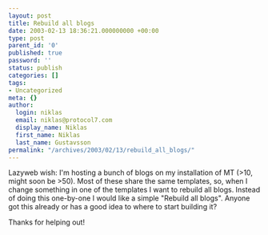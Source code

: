 ```yaml
---
layout: post
title: Rebuild all blogs
date: 2003-02-13 18:36:21.000000000 +00:00
type: post
parent_id: '0'
published: true
password: ''
status: publish
categories: []
tags:
- Uncategorized
meta: {}
author:
  login: niklas
  email: niklas@protocol7.com
  display_name: Niklas
  first_name: Niklas
  last_name: Gustavsson
permalink: "/archives/2003/02/13/rebuild_all_blogs/"
---
```

Lazyweb wish: I'm hosting a bunch of blogs on my installation of MT (\>10, might soon be \>50). Most of these share the same templates, so, when I change something in one of the templates I want to rebuild all blogs. Instead of doing this one-by-one I would like a simple "Rebuild all blogs". Anyone got this already or has a good idea to where to start building it?

Thanks for helping out!

